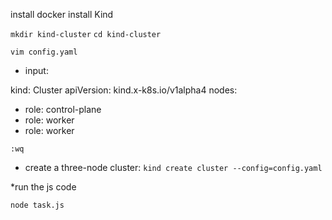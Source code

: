 install docker
install Kind

`mkdir kind-cluster`
`cd kind-cluster`

`vim config.yaml`

* input:

kind: Cluster
apiVersion: kind.x-k8s.io/v1alpha4
nodes:
- role: control-plane
- role: worker
- role: worker

`:wq`


* create a three-node cluster:
`kind create cluster --config=config.yaml`

*run the js code

`node task.js`


